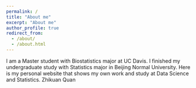 ```yaml
---
permalink: /
title: "About me"
excerpt: "About me"
author_profile: true
redirect_from: 
  - /about/
  - /about.html
---
```


I am a Master student with Biostatistics major at UC Davis. I finished my undergraduate study with Statistics major in Beijing Normal University. Here is my personal website that shows my own work and study at Data Science and Statistics. 
Zhikuan Quan
